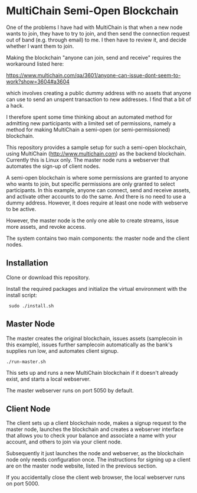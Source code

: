 # MultiChain Semi-Open Blockchain
One of the problems I have had with MultiChain is that when a new node wants to join, they have to try to join, and then send the connection request out of band (e.g. through email) to me. I then have to review it, and decide whether I want them to join.

Making the blockchain "anyone can join, send and receive" requires the workaround listed here:  

  https://www.multichain.com/qa/3601/anyone-can-issue-dont-seem-to-work?show=3604#a3604 

which involves creating a public dummy address with no assets that anyone can use to send an unspent transaction to new addresses. I find that a bit of a hack.

I therefore spent some time thinking about an automated method for admitting new participants with a limited set of permissions, namely a method for making MultiChain a semi-open (or semi-permissioned) blockchain.

This repository provides a sample setup for such a semi-open blockchain, using MultiChain (http://www.multichain.com) as the backend blockchain. Currently this is Linux only. The master node runs a webserver that automates the sign-up of client nodes.

A semi-open blockchain is where some permissions are granted to anyone who wants to join, but specific permissions are only granted to select participants. In this example, anyone can connect, send and receive assets, and activate other accounts to do the same. And there is no need to use a dummy address. However, it does require at least one node with webserve to be active.

However, the master node is the only one able to create streams, issue more assets, and revoke access.

The system contains two main components: the master node and the client nodes.

## Installation
Clone or download this repository.

Install the required packages and initialize the virtual environment with the install script:

     sudo ./install.sh

## Master Node
The master creates the original blockchain, issues assets (samplecoin in this example), issues further samplecoin automatically as the bank's supplies run low, and automates client signup. 

    ./run-master.sh
    
This sets up and runs a new MultiChain blockchain if it doesn't already exist, and starts a local webserver.

The master webserver runs on port 5050 by default.

## Client Node
The client sets up a client blockchain node, makes a signup request to the master node, launches the blockchain and creates a webserver interface that allows you to check your balance and associate a name with your account, and others to join via your client node.

Subsequently it just launches the node and webserver, as the blockchain node only needs configuration once. The instructions for signing up a client are on the master node website, listed in the previous section.

If you accidentally close the client web browser, the local webserver runs on port 5000.

